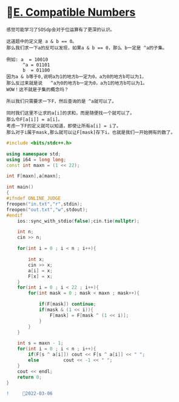 #  🥓[E. Compatible Numbers](https://codeforces.com/contest/165/problem/E)


    感觉可能学习了SOSdp会对于位运算有了更深的认识。
    
    这道题中的定义是 a & b == 0。
    那么我们求一下a的反可以发现，如果a & b == 0，那么 b一定是 ^a的子集。
    
    例如: a  = 10010
          ^a = 01101
          b  = 01100
    因为a & b等于0,说明a为1的地方b一定为0，a为0的地方b可以为1，
    那么反过来就是说   ^a为0的地方b一定为0，a为1的地方b可以为1。
    WOW！这不就是子集的概念吗？
    
    所以我们只需要求一下F，然后查询的是 ^a就可以了。
    
    同时我们这里不让求的a[i]的求和，而是随便找一个就可以了。
    那么令F[a[i]] = a[i]。
    考虑一下F的定义就可以知道，即使让所有a[i] = i了。
    那么对于i属于mask,那么就可以让F[mask]存下i，也就是我们一开始拥有的数了。
    
```C++
#include <bits/stdc++.h>

using namespace std;
using i64 = long long;
const int maxn = (1 << 22);

int F[maxn],a[maxn];

int main()
{
#ifndef ONLINE_JUDGE
freopen("in.txt","r",stdin);
freopen("out.txt","w",stdout);
#endif
    ios::sync_with_stdio(false);cin.tie(nullptr);

    int n;
    cin >> n;

    for(int i = 0 ; i < n ; i++){

        int x;
        cin >> x;
        a[i] = x;
        F[x] = x;
    }
    for(int i = 0 ; i < 22 ; i++){
        for(int mask = 0 ; mask < maxn ; mask++){

            if(F[mask]) continue;
            if(mask & (1 << i)){
                F[mask] = F[mask ^ (1 << i)];
            }
        }
    }

    int s = maxn - 1;
    for(int i = 0 ; i < n ; i++){
        if(F[s ^ a[i]]) cout << F[s ^ a[i]] << " ";
        else         cout << -1 << " ";
    }
    cout << endl;
    return 0;
}
```

```diff
!     🎨2022-03-06
```
